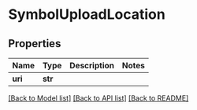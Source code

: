 # SymbolUploadLocation

## Properties
Name | Type | Description | Notes
------------ | ------------- | ------------- | -------------
**uri** | **str** |  | 

[[Back to Model list]](../README.md#documentation-for-models) [[Back to API list]](../README.md#documentation-for-api-endpoints) [[Back to README]](../README.md)

